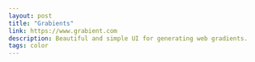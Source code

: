 ```yaml
---
layout: post
title: "Grabients"
link: https://www.grabient.com
description: Beautiful and simple UI for generating web gradients.
tags: color
---
```

